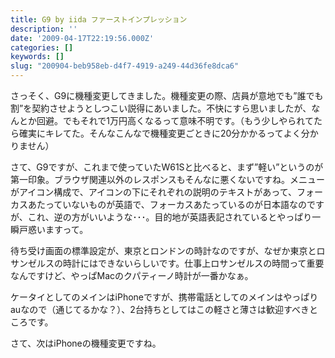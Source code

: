 ```yaml
---
title: G9 by iida ファーストインプレッション
description: ''
date: '2009-04-17T22:19:56.000Z'
categories: []
keywords: []
slug: "200904-beb958eb-d4f7-4919-a249-44d36fe8dca6"
---
```

さっそく、G9に機種変更してきました。機種変更の際、店員が意地でも”誰でも割”を契約させようとしつこい説得にあいました。不快にすら思いましたが、なんとか回避。でもそれで1万円高くなるって意味不明です。（もう少しやられてたら確実にキレてた。そんなこんなで機種変更ごときに20分かかるってよく分かりません）

さて、G9ですが、これまで使っていたW61Sと比べると、まず”軽い”というのが第一印象。ブラウザ関連以外のレスポンスもそんなに悪くないですね。メニューがアイコン構成で、アイコンの下にそれぞれの説明のテキストがあって、フォーカスあたっていないものが英語で、フォーカスあたっているのが日本語なのですが、これ、逆の方がいいような･･･。目的地が英語表記されているとやっぱり一瞬戸惑いますって。

待ち受け画面の標準設定が、東京とロンドンの時計なのですが、なぜか東京とロサンゼルスの時計にはできないらしいです。仕事上ロサンゼルスの時間って重要なんですけど、やっぱMacのクパティーノ時計が一番かなぁ。

ケータイとしてのメインはiPhoneですが、携帯電話としてのメインはやっぱりauなので（通じてるかな？）、2台持ちとしてはこの軽さと薄さは歓迎すべきところです。

さて、次はiPhoneの機種変更ですね。